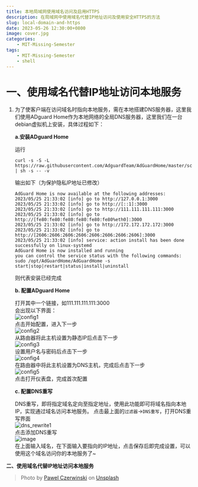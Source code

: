 ```yaml
---
title: 本地局域网使用域名访问及启用HTTPS
description: 在局域网中使用域名代替IP地址访问及使用安全HTTPS的方法
slug: local-domain-and-https
date: 2023-05-26 12:30:00+0800
image: cover.jpg
categories:
    - MIT-Missing-Semester
tags:
    - MIT-Missing-Semester
    - shell
---
```

# **一、使用域名代替IP地址访问本地服务**
1. 为了使客户端在访问域名时指向本地服务，需在本地搭建DNS服务器，这里我们使用ADguard Home作为本地网络的全局DNS服务器，这里我们在一台debian虚拟机上安装，具体过程如下：

    **a.安装ADguard Home**  

    运行
    ````shell
    curl -s -S -L https://raw.githubusercontent.com/AdguardTeam/AdGuardHome/master/scripts/install.sh | sh -s -- -v
    ````
    输出如下（为保护隐私IP地址已修改）
    ````shell
    AdGuard Home is now available at the following addresses:
    2023/05/25 21:33:02 [info] go to http://127.0.0.1:3000
    2023/05/25 21:33:02 [info] go to http://[::1]:3000
    2023/05/25 21:33:02 [info] go to http://111.111.111.111:3000
    2023/05/25 21:33:02 [info] go to http://[fe80:fe80:fe80:fe80:fe80:fe80%eth0]:3000
    2023/05/25 21:33:02 [info] go to http://172.172.172.172:3000
    2023/05/25 21:33:02 [info] go to http://[2606:2606:2606:2606:2606:2606:2606:2606]:3000
    2023/05/25 21:33:02 [info] service: action install has been done successfully on linux-systemd
    AdGuard Home is now installed and running
    you can control the service status with the following commands:
    sudo /opt/AdGuardHome/AdGuardHome -s start|stop|restart|status|install|uninstall
    ````
    则代表安装已经完成

    **b. 配置ADguard Home**  

    打开其中一个链接，如111.111.111.111:3000  
    会出现以下界面：  
    ![config1](https://github.com/HyXiV/hyxiv.github.io/assets/132662822/cb8667bd-8f9b-46c1-9101-c6398b2785d1)  
    点击开始配置，进入下一步  
    ![config2](https://github.com/HyXiV/hyxiv.github.io/assets/132662822/4347bab9-a056-40af-956e-d38d31c55110)  
    从路由器将此主机设置为静态IP后点击下一步  
    ![config3](https://github.com/HyXiV/hyxiv.github.io/assets/132662822/c71f0bf6-3c25-483e-ad2a-457c4c0b4950)  
    设置用户名与密码后点击下一步  
    ![config4](https://github.com/HyXiV/hyxiv.github.io/assets/132662822/c82c3b32-2933-47c0-b6b0-042cc911df0f)  
    在路由器中将此主机设置为DNS主机，完成后点击下一步  
    ![config5](https://github.com/HyXiV/hyxiv.github.io/assets/132662822/aade529e-bac5-4924-994d-12c89be91ad2)  
    点击打开仪表盘，完成首次配置  
    
    **c. 配置DNS重写**
    
    DNS重写，即将指定域名定向至指定地址，使用此功能即可将域名指向本地IP，实现通过域名访问本地服务。
    点击最上面的`过滤器`->`DNS重写`，打开DNS重写界面  
    ![dns_rewrite1](https://github.com/HyXiV/hyxiv.github.io/assets/132662822/43d19fd7-9884-453a-9ad8-439b796e329d)  
    点击添加DNS重写  
    ![image](https://github.com/HyXiV/hyxiv.github.io/assets/132662822/27989ceb-e81e-43b5-b197-9102da3d85b9)  
    在上面输入域名，在下面输入要指向的IP地址，点击保存后即完成设置，可以使用这个域名访问你的本地服务了~
    
    


    




**二、使用域名代替IP地址访问本地服务**


    

> Photo by [Pawel Czerwinski](https://unsplash.com/@pawel_czerwinski) on [Unsplash](https://unsplash.com/)
